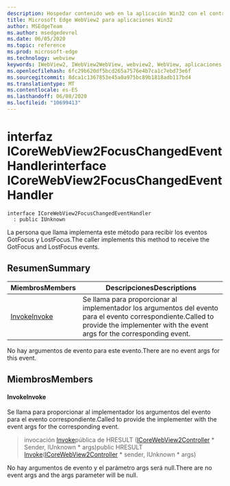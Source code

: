 ```yaml
---
description: Hospedar contenido web en la aplicación Win32 con el control Microsoft Edge WebView2
title: Microsoft Edge WebView2 para aplicaciones Win32
author: MSEdgeTeam
ms.author: msedgedevrel
ms.date: 06/05/2020
ms.topic: reference
ms.prod: microsoft-edge
ms.technology: webview
keywords: IWebView2, IWebView2WebView, webview2, WebView, aplicaciones Win32, Win32, Edge, ICoreWebView2, ICoreWebView2Controller, control de explorador, HTML Edge
ms.openlocfilehash: 6fc29b620df5bcd265a7576e4b7ca1c7ebd73e6f
ms.sourcegitcommit: 8dca1c1367853e45a0a975bc89b1818adb117bd4
ms.translationtype: MT
ms.contentlocale: es-ES
ms.lasthandoff: 06/08/2020
ms.locfileid: "10699413"
---
```

# <span data-ttu-id="9d30e-104">interfaz ICoreWebView2FocusChangedEventHandler</span><span class="sxs-lookup"><span data-stu-id="9d30e-104">interface ICoreWebView2FocusChangedEventHandler</span></span> 

```
interface ICoreWebView2FocusChangedEventHandler
  : public IUnknown
```

<span data-ttu-id="9d30e-105">La persona que llama implementa este método para recibir los eventos GotFocus y LostFocus.</span><span class="sxs-lookup"><span data-stu-id="9d30e-105">The caller implements this method to receive the GotFocus and LostFocus events.</span></span>

## <span data-ttu-id="9d30e-106">Resumen</span><span class="sxs-lookup"><span data-stu-id="9d30e-106">Summary</span></span>

 <span data-ttu-id="9d30e-107">Miembros</span><span class="sxs-lookup"><span data-stu-id="9d30e-107">Members</span></span>                        | <span data-ttu-id="9d30e-108">Descripciones</span><span class="sxs-lookup"><span data-stu-id="9d30e-108">Descriptions</span></span>
--------------------------------|---------------------------------------------
[<span data-ttu-id="9d30e-109">Invoke</span><span class="sxs-lookup"><span data-stu-id="9d30e-109">Invoke</span></span>](#invoke) | <span data-ttu-id="9d30e-110">Se llama para proporcionar al implementador los argumentos del evento para el evento correspondiente.</span><span class="sxs-lookup"><span data-stu-id="9d30e-110">Called to provide the implementer with the event args for the corresponding event.</span></span>

<span data-ttu-id="9d30e-111">No hay argumentos de evento para este evento.</span><span class="sxs-lookup"><span data-stu-id="9d30e-111">There are no event args for this event.</span></span>

## <span data-ttu-id="9d30e-112">Miembros</span><span class="sxs-lookup"><span data-stu-id="9d30e-112">Members</span></span>

#### <span data-ttu-id="9d30e-113">Invoke</span><span class="sxs-lookup"><span data-stu-id="9d30e-113">Invoke</span></span> 

<span data-ttu-id="9d30e-114">Se llama para proporcionar al implementador los argumentos del evento para el evento correspondiente.</span><span class="sxs-lookup"><span data-stu-id="9d30e-114">Called to provide the implementer with the event args for the corresponding event.</span></span>

> <span data-ttu-id="9d30e-115">invocación [Invoke](#invoke)pública de HRESULT ([ICoreWebView2Controller](icorewebview2controller.md) \* Sender, IUnknown \* args)</span><span class="sxs-lookup"><span data-stu-id="9d30e-115">public HRESULT [Invoke](#invoke)([ICoreWebView2Controller](icorewebview2controller.md) \* sender, IUnknown \* args)</span></span>

<span data-ttu-id="9d30e-116">No hay argumentos de evento y el parámetro args será null.</span><span class="sxs-lookup"><span data-stu-id="9d30e-116">There are no event args and the args parameter will be null.</span></span>

